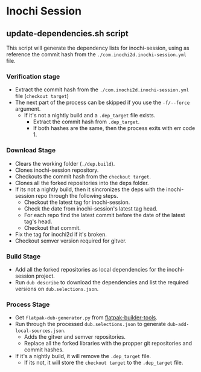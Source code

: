 # Inochi Session

## update-dependencies.sh script

This script will generate the dependency lists for inochi-session, using as reference the commit hash from the `./com.inochi2d.inochi-session.yml` file.

### Verification stage
* Extract the commit hash from the `./com.inochi2d.inochi-session.yml` file (`checkout target`)
* The next part of the process can be skipped if you use the `-f/--force` argument.
  * If it's not a nightly build and a `.dep_target` file exists.
    * Extract the commit hash from `.dep_target`.
    * If both hashes are the same, then the process exits with err code 1.

### Download Stage
* Clears the working folder (`./dep.build`).
* Clones inochi-session repository.
* Checkouts the commit hash from the `checkout target`.
* Clones all the forked repositories into the deps folder.
* If its not a nightly build, then it sincronizes the deps with the inochi-session repo through the following steps.
  * Checkout the latest tag for inochi-session.
  * Check the date from inochi-session's latest tag head.
  * For each repo find the latest commit before the date of the latest tag's head.
  * Checkout that commit.
* Fix the tag for inochi2d if it's broken.
* Checkout semver version required for gitver.

### Build Stage
* Add all the forked repositories as local dependencies for the inochi-session project.
* Run `dub describe` to download the dependencies and list the required versions on `dub.selections.json`.

### Process Stage
* Get `flatpak-dub-generator.py` from [flatpak-builder-tools](https://github.com/flatpak/flatpak-builder-tools).
* Run through the processed `dub.selections.json` to generate `dub-add-local-sources.json`.
  * Adds the gitver and semver repositories.
  * Replace all the forked libraries with the propper git repositories and commit hashes.
* If it's a nightly build, it will remove the `.dep_target` file.
  * If its not, it will store the `checkout target` to the `.dep_target` file.